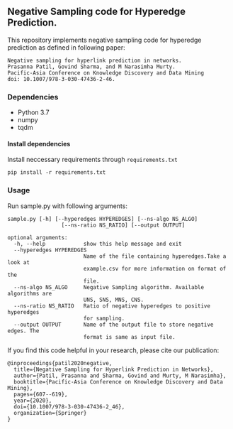 ## Negative Sampling code for Hyperedge Prediction.

This repository implements negative sampling code for hyperedge prediction as defined in following paper:
```
Negative sampling for hyperlink prediction in networks. 
Prasanna Patil, Govind Sharma, and M Narasimha Murty.
Pacific-Asia Conference on Knowledge Discovery and Data Mining
doi: 10.1007/978-3-030-47436-2-46.
```

### Dependencies
* Python 3.7
* numpy
* tqdm

#### Install dependencies
Install neccessary requirements through `requirements.txt`
```
pip install -r requirements.txt
```

### Usage
Run sample.py with following arguments:
```
sample.py [-h] [--hyperedges HYPEREDGES] [--ns-algo NS_ALGO]
                 [--ns-ratio NS_RATIO] [--output OUTPUT]

optional arguments:
  -h, --help            show this help message and exit
  --hyperedges HYPEREDGES
                        Name of the file containing hyperedges.Take a look at
                        example.csv for more information on format of the
                        file.
  --ns-algo NS_ALGO     Negative Sampling algorithm. Available algorithms are
                        UNS, SNS, MNS, CNS.
  --ns-ratio NS_RATIO   Ratio of negative hyperedges to positive hyperedges
                        for sampling.
  --output OUTPUT       Name of the output file to store negative edges. The
                        format is same as input file.
```

If you find this code helpful in your research, please cite our publication:
```
@inproceedings{patil2020negative,
  title={Negative Sampling for Hyperlink Prediction in Networks},
  author={Patil, Prasanna and Sharma, Govind and Murty, M Narasimha},
  booktitle={Pacific-Asia Conference on Knowledge Discovery and Data Mining},
  pages={607--619},
  year={2020},
  doi={10.1007/978-3-030-47436-2_46},
  organization={Springer}
}
```
